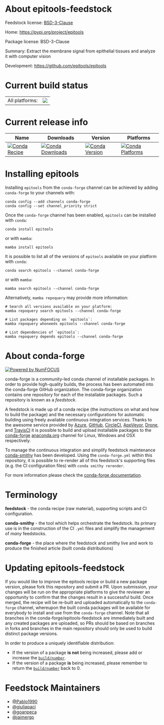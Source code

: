 About epitools-feedstock
========================

Feedstock license: [BSD-3-Clause](https://github.com/conda-forge/epitools-feedstock/blob/main/LICENSE.txt)

Home: https://pypi.org/project/epitools

Package license: BSD-3-Clause

Summary: Extract the membrane signal from epithelial tissues and analyze it with computer vision

Development: https://github.com/epitools/epitools

Current build status
====================


<table><tr><td>All platforms:</td>
    <td>
      <a href="https://dev.azure.com/conda-forge/feedstock-builds/_build/latest?definitionId=19970&branchName=main">
        <img src="https://dev.azure.com/conda-forge/feedstock-builds/_apis/build/status/epitools-feedstock?branchName=main">
      </a>
    </td>
  </tr>
</table>

Current release info
====================

| Name | Downloads | Version | Platforms |
| --- | --- | --- | --- |
| [![Conda Recipe](https://img.shields.io/badge/recipe-epitools-green.svg)](https://anaconda.org/conda-forge/epitools) | [![Conda Downloads](https://img.shields.io/conda/dn/conda-forge/epitools.svg)](https://anaconda.org/conda-forge/epitools) | [![Conda Version](https://img.shields.io/conda/vn/conda-forge/epitools.svg)](https://anaconda.org/conda-forge/epitools) | [![Conda Platforms](https://img.shields.io/conda/pn/conda-forge/epitools.svg)](https://anaconda.org/conda-forge/epitools) |

Installing epitools
===================

Installing `epitools` from the `conda-forge` channel can be achieved by adding `conda-forge` to your channels with:

```
conda config --add channels conda-forge
conda config --set channel_priority strict
```

Once the `conda-forge` channel has been enabled, `epitools` can be installed with `conda`:

```
conda install epitools
```

or with `mamba`:

```
mamba install epitools
```

It is possible to list all of the versions of `epitools` available on your platform with `conda`:

```
conda search epitools --channel conda-forge
```

or with `mamba`:

```
mamba search epitools --channel conda-forge
```

Alternatively, `mamba repoquery` may provide more information:

```
# Search all versions available on your platform:
mamba repoquery search epitools --channel conda-forge

# List packages depending on `epitools`:
mamba repoquery whoneeds epitools --channel conda-forge

# List dependencies of `epitools`:
mamba repoquery depends epitools --channel conda-forge
```


About conda-forge
=================

[![Powered by
NumFOCUS](https://img.shields.io/badge/powered%20by-NumFOCUS-orange.svg?style=flat&colorA=E1523D&colorB=007D8A)](https://numfocus.org)

conda-forge is a community-led conda channel of installable packages.
In order to provide high-quality builds, the process has been automated into the
conda-forge GitHub organization. The conda-forge organization contains one repository
for each of the installable packages. Such a repository is known as a *feedstock*.

A feedstock is made up of a conda recipe (the instructions on what and how to build
the package) and the necessary configurations for automatic building using freely
available continuous integration services. Thanks to the awesome service provided by
[Azure](https://azure.microsoft.com/en-us/services/devops/), [GitHub](https://github.com/),
[CircleCI](https://circleci.com/), [AppVeyor](https://www.appveyor.com/),
[Drone](https://cloud.drone.io/welcome), and [TravisCI](https://travis-ci.com/)
it is possible to build and upload installable packages to the
[conda-forge](https://anaconda.org/conda-forge) [anaconda.org](https://anaconda.org/)
channel for Linux, Windows and OSX respectively.

To manage the continuous integration and simplify feedstock maintenance
[conda-smithy](https://github.com/conda-forge/conda-smithy) has been developed.
Using the ``conda-forge.yml`` within this repository, it is possible to re-render all of
this feedstock's supporting files (e.g. the CI configuration files) with ``conda smithy rerender``.

For more information please check the [conda-forge documentation](https://conda-forge.org/docs/).

Terminology
===========

**feedstock** - the conda recipe (raw material), supporting scripts and CI configuration.

**conda-smithy** - the tool which helps orchestrate the feedstock.
                   Its primary use is in the construction of the CI ``.yml`` files
                   and simplify the management of *many* feedstocks.

**conda-forge** - the place where the feedstock and smithy live and work to
                  produce the finished article (built conda distributions)


Updating epitools-feedstock
===========================

If you would like to improve the epitools recipe or build a new
package version, please fork this repository and submit a PR. Upon submission,
your changes will be run on the appropriate platforms to give the reviewer an
opportunity to confirm that the changes result in a successful build. Once
merged, the recipe will be re-built and uploaded automatically to the
`conda-forge` channel, whereupon the built conda packages will be available for
everybody to install and use from the `conda-forge` channel.
Note that all branches in the conda-forge/epitools-feedstock are
immediately built and any created packages are uploaded, so PRs should be based
on branches in forks and branches in the main repository should only be used to
build distinct package versions.

In order to produce a uniquely identifiable distribution:
 * If the version of a package **is not** being increased, please add or increase
   the [``build/number``](https://docs.conda.io/projects/conda-build/en/latest/resources/define-metadata.html#build-number-and-string).
 * If the version of a package **is** being increased, please remember to return
   the [``build/number``](https://docs.conda.io/projects/conda-build/en/latest/resources/define-metadata.html#build-number-and-string)
   back to 0.

Feedstock Maintainers
=====================

* [@Pablo1990](https://github.com/Pablo1990/)
* [@giuliapaci](https://github.com/giuliapaci/)
* [@goanpeca](https://github.com/goanpeca/)
* [@jaimergp](https://github.com/jaimergp/)


